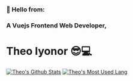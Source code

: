 ### 👋 Hello from:  
### A Vuejs Frontend Web Developer,
# Theo Iyonor 😎💻

[![Theo's Github Stats](https://github-readme-stats.vercel.app/api?username=symplytheo&show_icons=true&hide_title=true&bg_color=45,02aab0,00cdac
)](https://github.com/symplytheo/github-readme-stats) [![Theo's Most Used Lang](https://github-readme-stats.vercel.app/api/top-langs?username=symplytheo&layout=compact)](https://github.com/symplytheo/github-readme-stats)

